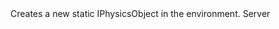 <function name="CreatePolyObjectStatic" parent="IPhysicsEnvironment" type="classfunc">
	<description>
		Creates a new static IPhysicsObject in the environment.
	</description>
	<realm>Server</realm>
	<args>
		<arg name="collide" type="CPhysCollide"></arg>
		<arg name="materialIndex" type="number"></arg>
		<arg name="origin" type="Vector"></arg>
		<arg name="angles" type="Angle"></arg>
		<arg name="objectparams_t" type="table"></arg>
	</args>
	<rets>
		<ret name="" type="IPhysicsObject"></ret>
	</rets>
</function>